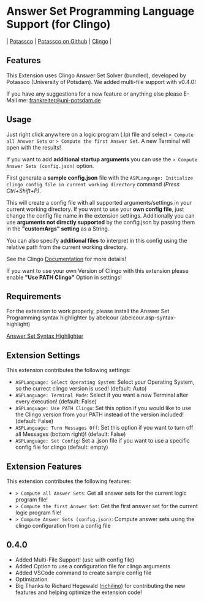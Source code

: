 # Answer Set Programming Language Support (for Clingo)

 | [Potassco](https://potassco.org/) | [Potassco on Github](https://github.com/potassco) | [Clingo](https://potassco.org/clingo/) | 

## Features

This Extension uses Clingo Answer Set Solver (bundled), developed by Potassco (University of Potsdam).
We added multi-file support with v0.4.0!

If you have any suggestions for a new feature or anything else please E-Mail me: frankreiter@uni-potsdam.de

## Usage

Just right click anywhere on a logic program (.lp) file and select `> Compute all Answer Sets` or `> Compute the first Answer Set`.
A new Terminal will open with the results!

If you want to add **additional startup arguments** you can use the `> Compute Answer Sets (config.json)` option.

First generate a **sample config.json** file with the `ASPLanguage: Initialize clingo config file in current working directory` command *(Press Ctrl+Shift+P)*. 

This will create a config file with all supported arguments/settings in your current working directory. 
If you want to use your **own config file**, just change the config file name in the extension settings.
Additionally you can use **arguments not directly supported** by the config.json by passing them in the **"customArgs" setting** as a String.

You can also specify **additional files** to interpret in this config using the relative path from the current working directory.

See the Clingo [Documentation](https://github.com/potassco/guide/releases/download/v2.2.0/guide.pdf) for more details!

If you want to use your own Version of Clingo with this extension please enable **"Use PATH Clingo"** Option in settings!

## Requirements

For the extension to work properly, please install the Answer Set Programming syntax highlighter by abelcour (abelcour.asp-syntax-highlight)

[Answer Set Syntax Highlighter](https://marketplace.visualstudio.com/items?itemName=abelcour.asp-syntax-highlight)

## Extension Settings

This extension contributes the following settings:

- `ASPLanguage: Select Operating System`: Select your Operating System, so the currect clingo version is used! (default: Auto)
- `ASPLanguage: Terminal Mode`: Select if you want a new Terminal after every execution! (default: False)
- `ASPLanguage: Use PATH Clingo`: Set this option if you would like to use the Clingo version from your PATH instead of the version included! (default: False)
- `ASPLanguage: Turn Messages Off`: Set this option if you want to turn off all Messages (bottom right)! (default: False)
- `ASPLanguage: Set Config`: Set a .json file if you want to use a specific config file for clingo (default: empty)

## Extension Features

This extension contributes the following features:

- `> Compute all Answer Sets`: Get all answer sets for the current logic program file!
- `> Compute the first Answer Set`: Get the first answer set for the current logic program file!
- `> Compute Answer Sets (config.json)`: Compute answer sets using the clingo configuration from a config file

## 0.4.0

- Added Multi-File Support! (use with config file)
- Added Option to use a configuration file for clingo arguments
- Added VSCode command to create sample config file
- Optimization
- Big Thanks to Richard Hegewald ([richilino](https://github.com/richilino)) for contributing the new features and helping optimize the extension code!
